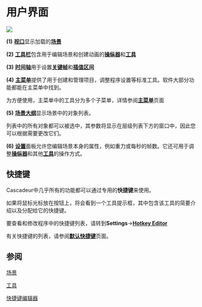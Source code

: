 # 用户界面

![](https://cascadeur.com/images/category/2019/07/01532a7a794a2b368a45daa4bffad639ff.jpg)

**(1)** [**视口**](viewport.md)显示加载的[**场景**](../GettingStarted/scenes.md)

**(2)** [**工具栏**](toolbar.md)包含用于编辑场景和创建动画的[**操纵器**](../Tools/manipulators.md)和[**工具**](../Tools/tools.md)

**(3)** [**时间轴**](timeline.md)用于设置[**关键帧**]()和[**插值区间**]()

**(4)** [**主菜单**](main_menu.md)提供了用于创建和管理项目，调整程序设置等标准工具。软件大部分功能都能在主菜单中找到。

为方便使用，主菜单中的工具分为多个子菜单，详情参阅[**主菜单**](main_menu.md)页面

**(5)** [**场景大纲**](outliner.md)显示场景中的对象列表。

列表中的所有对象都可以被选中，其参数将显示在层级列表下方的窗口中，因此您可以根据需要更改它们。

**(6)** [**设置**](settings.md)面板允许您编辑场景本身的属性，例如重力或每秒的帧数。它还可用于调整[**操纵器**](../Tools/manipulators.md)和其他[**工具**](../Tools/tools.md)的操作方式。

## 快捷键

Cascadeur中几乎所有的功能都可以通过专用的**快捷键**来使用。

如果将鼠标光标放在按钮上，将会看到一个工具提示框，其中包含该工具的简要介绍以及分配给它的快捷键。

要查看和修改程序中的快捷键列表，请转到**Settings**→[**Hotkey Editor**](hotkey_editor.md)

有关快捷键的列表，请参阅[**默认快捷键**](default_hot_keys.md)页面。

## 参阅

[场景](./GettingStarted/scenes.md)

[工具](../Tools/tools.md)

[快捷键编辑器](hotkey_editor.md)
